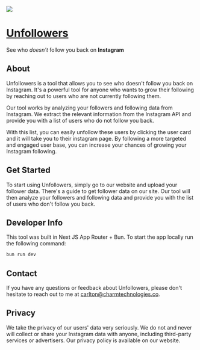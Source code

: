 <img src="https://www.unfollowers.co/visual.png"> </img>

# [Unfollowers](https://www.unfollowers.co)

See who _doesn't_ follow you back on **Instagram**

## About

Unfollowers is a tool that allows you to see who doesn't follow you back on Instagram. It's a powerful tool for anyone who wants to grow their following by reaching out to users who are not currently following them.

Our tool works by analyzing your followers and following data from Instagram. We extract the relevant information from the Instagram API and provide you with a list of users who do not follow you back.

With this list, you can easily unfollow these users by clicking the user card and it will take you to their instagram page. By following a more targeted and engaged user base, you can increase your chances of growing your Instagram following.

## Get Started

To start using Unfollowers, simply go to our website and upload your follower data. There's a guide to get follower data on our site. Our tool will then analyze your followers and following data and provide you with the list of users who don't follow you back.

## Developer Info

This tool was built in Next JS App Router + Bun. To start the app locally run the following command:

```bash
bun run dev
```

## Contact

If you have any questions or feedback about Unfollowers, please don't hesitate to reach out to me at [carlton@charmtechnologies.co](mailto:carlton@charmtechnologies.co).

## Privacy

We take the privacy of our users' data very seriously. We do not and never will collect or share your Instagram data with anyone, including third-party services or advertisers. Our privacy policy is available on our website.

